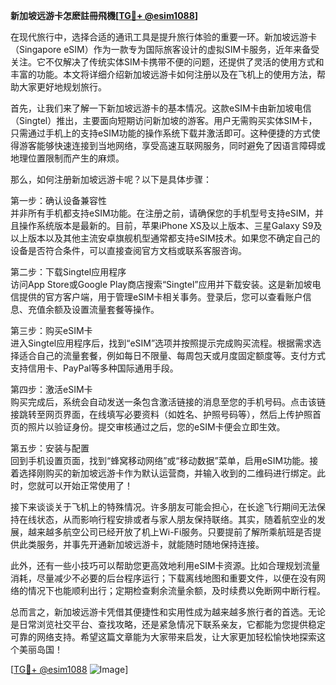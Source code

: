 **新加坡远游卡怎麽註冊飛機[[TG💪+ @esim1088](https://t.me/s/esim1088)]**

在现代旅行中，选择合适的通讯工具是提升旅行体验的重要一环。新加坡远游卡（Singapore eSIM）作为一款专为国际旅客设计的虚拟SIM卡服务，近年来备受关注。它不仅解决了传统实体SIM卡携带不便的问题，还提供了灵活的使用方式和丰富的功能。本文将详细介绍新加坡远游卡如何注册以及在飞机上的使用方法，帮助大家更好地规划旅行。

首先，让我们来了解一下新加坡远游卡的基本情况。这款eSIM卡由新加坡电信（Singtel）推出，主要面向短期访问新加坡的游客。用户无需购买实体SIM卡，只需通过手机上的支持eSIM功能的操作系统下载并激活即可。这种便捷的方式使得游客能够快速连接到当地网络，享受高速互联网服务，同时避免了因语言障碍或地理位置限制而产生的麻烦。

那么，如何注册新加坡远游卡呢？以下是具体步骤：

第一步：确认设备兼容性  
并非所有手机都支持eSIM功能。在注册之前，请确保您的手机型号支持eSIM，并且操作系统版本是最新的。目前，苹果iPhone XS及以上版本、三星Galaxy S9及以上版本以及其他主流安卓旗舰机型通常都支持eSIM技术。如果您不确定自己的设备是否符合条件，可以直接查阅官方文档或联系客服咨询。

第二步：下载Singtel应用程序  
访问App Store或Google Play商店搜索“Singtel”应用并下载安装。这是新加坡电信提供的官方客户端，用于管理eSIM卡相关事务。登录后，您可以查看账户信息、充值余额及设置流量套餐等操作。

第三步：购买eSIM卡  
进入Singtel应用程序后，找到“eSIM”选项并按照提示完成购买流程。根据需求选择适合自己的流量套餐，例如每日不限量、每周包天或月度固定额度等。支付方式支持信用卡、PayPal等多种国际通用手段。

第四步：激活eSIM卡  
购买完成后，系统会自动发送一条包含激活链接的消息至您的手机号码。点击该链接跳转至网页界面，在线填写必要资料（如姓名、护照号码等），然后上传护照首页的照片以验证身份。提交审核通过之后，您的eSIM卡便会立即生效。

第五步：安装与配置  
回到手机设置页面，找到“蜂窝移动网络”或“移动数据”菜单，启用eSIM功能。接着选择刚购买的新加坡远游卡作为默认运营商，并输入收到的二维码进行绑定。此时，您就可以开始正常使用了！

接下来谈谈关于飞机上的特殊情况。许多朋友可能会担心，在长途飞行期间无法保持在线状态，从而影响行程安排或者与家人朋友保持联络。其实，随着航空业的发展，越来越多航空公司已经开放了机上Wi-Fi服务。只要提前了解所乘航班是否提供此类服务，并事先开通新加坡远游卡，就能随时随地保持连接。

此外，还有一些小技巧可以帮助您更高效地利用eSIM卡资源。比如合理规划流量消耗，尽量减少不必要的后台程序运行；下载离线地图和重要文件，以便在没有网络的情况下也能顺利出行；定期检查剩余流量余额，及时续费以免断网中断行程。

总而言之，新加坡远游卡凭借其便捷性和实用性成为越来越多旅行者的首选。无论是日常浏览社交平台、查找攻略，还是紧急情况下联系亲友，它都能为您提供稳定可靠的网络支持。希望这篇文章能为大家带来启发，让大家更加轻松愉快地探索这个美丽岛国！

[[TG💪+ @esim1088](https://t.me/s/esim1088) ![Image](https://i.postimg.cc/4NQfJmqS/Snipaste-2025-05-13-00-14-12.png)]